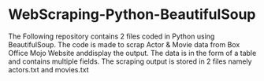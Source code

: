# WebScraping-Python-BeautifulSoup
The Following repository contains 2 files coded in Python using BeautifulSoup. 
The code is made to scrap Actor &amp; Movie data from Box Office Mojo Website anddisplay the output. 
The data is in the form of a table and contains multiple fields. 
The scraping output is stored in 2 files namely actors.txt and movies.txt
